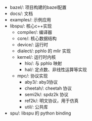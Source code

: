 - bazel/: 项目构建的bazel配置
- docs/: 文档
- examples/: 示例应用
- libspu/: 核心c++实现
  - compiler/: 编译器
  - core/: 核心数据结构
  - device/: 运行时
  - dialect/: pphlo 的 mlir 实现
  - kernel/: 运行时内核
    - hlo/: 与 pphlo 映射
    - hal/: 定点数、非线性运算等实现
  - mpc/: 协议实现
    - aby3/: aby3协议
    - cheetah/: cheetah 协议
    - semi2k/: spdz2k 协议
    - ref2k/: 明文协议，用于仿真
    - util/: 公共库
- spu/: libspu 的 python binding
